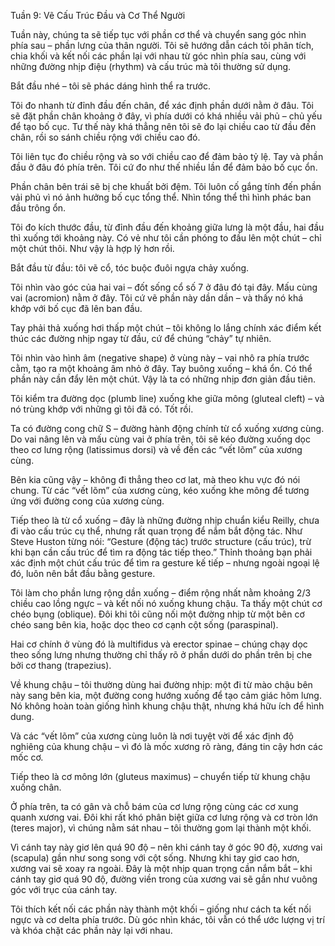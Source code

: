 Tuần 9: Vẽ Cấu Trúc Đầu và Cơ Thể Người

Tuần này, chúng ta sẽ tiếp tục với phần cơ thể và chuyển sang góc nhìn phía sau – phần lưng của thân người. Tôi sẽ hướng dẫn cách tôi phân tích, chia khối và kết nối các phần lại với nhau từ góc nhìn phía sau, cùng với những đường nhịp điệu (rhythm) và cấu trúc mà tôi thường sử dụng.

Bắt đầu nhé – tôi sẽ phác dáng hình thể ra trước.

Tôi đo nhanh từ đỉnh đầu đến chân, để xác định phần dưới nằm ở đâu. Tôi sẽ đặt phần chân khoảng ở đây, vì phía dưới có khá nhiều vải phủ – chủ yếu để tạo bố cục. Tư thế này khá thẳng nên tôi sẽ đo lại chiều cao từ đầu đến chân, rồi so sánh chiều rộng với chiều cao đó.

Tôi liên tục đo chiều rộng và so với chiều cao để đảm bảo tỷ lệ. Tay và phần đầu ở đâu đó phía trên. Tôi cứ đo như thế nhiều lần để đảm bảo bố cục ổn.

Phần chân bên trái sẽ bị che khuất bởi đệm. Tôi luôn cố gắng tính đến phần vải phủ vì nó ảnh hưởng bố cục tổng thể. Nhìn tổng thể thì hình phác ban đầu trông ổn.

Tôi đo kích thước đầu, từ đỉnh đầu đến khoảng giữa lưng là một đầu, hai đầu thì xuống tới khoảng này. Có vẻ như tôi cần phóng to đầu lên một chút – chỉ một chút thôi. Như vậy là hợp lý hơn rồi.

Bắt đầu từ đầu: tôi vẽ cổ, tóc buộc đuôi ngựa chảy xuống.

Tôi nhìn vào góc của hai vai – đốt sống cổ số 7 ở đâu đó tại đây. Mấu cùng vai (acromion) nằm ở đây. Tôi cứ vẽ phần này dần dần – và thấy nó khá khớp với bố cục đã lên ban đầu.

Tay phải thả xuống hơi thấp một chút – tôi không lo lắng chính xác điểm kết thúc các đường nhịp ngay từ đầu, cứ để chúng “chảy” tự nhiên.

Tôi nhìn vào hình âm (negative shape) ở vùng này – vai nhô ra phía trước cằm, tạo ra một khoảng âm nhỏ ở đây. Tay buông xuống – khá ổn. Có thể phần này cần đẩy lên một chút. Vậy là ta có những nhịp đơn giản đầu tiên.

Tôi kiểm tra đường dọc (plumb line) xuống khe giữa mông (gluteal cleft) – và nó trùng khớp với những gì tôi đã có. Tốt rồi.

Ta có đường cong chữ S – đường hành động chính từ cổ xuống xương cùng. Do vai nâng lên và mấu cùng vai ở phía trên, tôi sẽ kéo đường xuống dọc theo cơ lưng rộng (latissimus dorsi) và về đến các “vết lõm” của xương cùng.

Bên kia cũng vậy – không đi thẳng theo cơ lat, mà theo khu vực đó nói chung. Từ các “vết lõm” của xương cùng, kéo xuống khe mông để tương ứng với đường cong của xương cùng.

Tiếp theo là từ cổ xuống – đây là những đường nhịp chuẩn kiểu Reilly, chưa đi vào cấu trúc cụ thể, nhưng rất quan trọng để nắm bắt động tác. Như Steve Huston từng nói: “Gesture (động tác) trước structure (cấu trúc), trừ khi bạn cần cấu trúc để tìm ra động tác tiếp theo.” Thỉnh thoảng bạn phải xác định một chút cấu trúc để tìm ra gesture kế tiếp – nhưng ngoài ngoại lệ đó, luôn nên bắt đầu bằng gesture.

Tôi làm cho phần lưng rộng dần xuống – điểm rộng nhất nằm khoảng 2/3 chiều cao lồng ngực – và kết nối nó xuống khung chậu. Ta thấy một chút cơ chéo bụng (oblique). Đôi khi tôi cũng nối một đường nhịp từ một bên cơ chéo sang bên kia, hoặc dọc theo cơ cạnh cột sống (paraspinal).

Hai cơ chính ở vùng đó là multifidus và erector spinae – chúng chạy dọc theo sống lưng nhưng thường chỉ thấy rõ ở phần dưới do phần trên bị che bởi cơ thang (trapezius).

Về khung chậu – tôi thường dùng hai đường nhịp: một đi từ mào chậu bên này sang bên kia, một đường cong hướng xuống để tạo cảm giác hõm lưng. Nó không hoàn toàn giống hình khung chậu thật, nhưng khá hữu ích để hình dung.

Và các “vết lõm” của xương cùng luôn là nơi tuyệt vời để xác định độ nghiêng của khung chậu – vì đó là mốc xương rõ ràng, đáng tin cậy hơn các mốc cơ.

Tiếp theo là cơ mông lớn (gluteus maximus) – chuyển tiếp từ khung chậu xuống chân.

Ở phía trên, ta có gân và chỗ bám của cơ lưng rộng cùng các cơ xung quanh xương vai. Đôi khi rất khó phân biệt giữa cơ lưng rộng và cơ tròn lớn (teres major), vì chúng nằm sát nhau – tôi thường gom lại thành một khối.

Vì cánh tay này giơ lên quá 90 độ – nên khi cánh tay ở góc 90 độ, xương vai (scapula) gần như song song với cột sống. Nhưng khi tay giơ cao hơn, xương vai sẽ xoay ra ngoài. Đây là một nhịp quan trọng cần nắm bắt – khi cánh tay giơ quá 90 độ, đường viền trong của xương vai sẽ gần như vuông góc với trục của cánh tay.

Tôi thích kết nối các phần này thành một khối – giống như cách ta kết nối ngực và cơ delta phía trước. Dù góc nhìn khác, tôi vẫn có thể ước lượng vị trí và khóa chặt các phần này lại với nhau.
